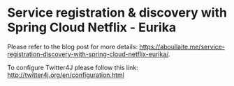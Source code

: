 # Service registration & discovery with Spring Cloud Netflix - Eurika

Please refer to the blog post for more details: https://aboullaite.me/service-registration-discovery-with-spring-cloud-netflix-eurika/. 

To configure Twitter4J please follow this link: http://twitter4j.org/en/configuration.html
